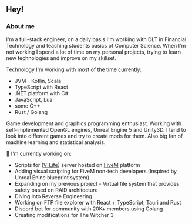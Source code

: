 ## Hey!
### About me
I'm a full-stack engineer, on a daily basis I'm working with DLT in Financial Technology and teaching students basics of Computer Science. When I'm not working I spend a lot of time on my personal projects, trying to learn new technologies and improve on my skillset.

Technology I'm working with most of the time currently:
  - JVM - Kotlin, Scala
  - TypeScript with React
  - .NET platform with C#
  - JavaScript, Lua
  - some C++
  - Rust / Golang

Game development and graphics programming enthusiast. Working with self-implemented OpenGL engines, Unreal Engine 5 and Unity3D. 
I tend to look into different games and try to create mods for them.
Also big fan of machine learning and statistical analysis.

🔭 I'm currently working on:
  - Scripts for ([V-Life](https://v-life.pl/)) server hosted on [FiveM](https://fivem.net/) platform
  - Adding visual scripting for FiveM non-tech developers (Inspired by Unreal Enine blueprint system)
  - Expanding on my previous project - Virtual file system that provides safety based on RAID architecture
  - Diving into Reverse Engineering
  - Working on FTP file explorer with React + TypeScript, Tauri and Rust
  - Discord bot for community with 20K+ members using Golang
  - Creating modifications for The Witcher 3

<!--
**dntAtMe/dntAtMe** is a ✨ _special_ ✨ repository because its `README.md` (this file) appears on your GitHub profile.

Here are some ideas to get you started:

- 🔭 I’m currently working on ...
- 🌱 I’m currently learning ...
- 👯 I’m looking to collaborate on ...
- 🤔 I’m looking for help with ...
- 💬 Ask me about ...

- 😄 Pronouns: ...
- ⚡ Fun fact: ...
-->
